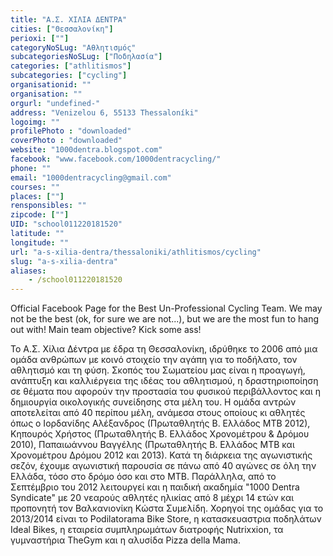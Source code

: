 ```yaml
---
title: "Α.Σ. ΧΙΛΙΑ ΔΕΝΤΡΑ"
cities: ["Θεσσαλονίκη"]
perioxi: [""]
categoryNoSLug: "Αθλητισμός"
subcategoriesNoSLug: ["Ποδηλασία"]
categories: ["athlitismos"]
subcategories: ["cycling"]
organisationid: ""
organisation: ""
orgurl: "undefined-"
address: "Venizelou 6, 55133 Thessaloníki"
logoimg: ""
profilePhoto : "downloaded"
coverPhoto : "downloaded"
website: "1000dentra.blogspot.com"
facebook: "www.facebook.com/1000dentracycling/"
phone: ""
email: "1000dentracycling@gmail.com"
courses: ""
places: [""]
rensponsibles: ""
zipcode: [""]
UID: "school011220181520"
latitude: ""
longitude: ""
url: "a-s-xilia-dentra/thessaloniki/athlitismos/cycling"
slug: "a-s-xilia-dentra"
aliases:
    - /school011220181520
---
```



Official Facebook Page for the Best Un-Professional Cycling Team. We may not be the best (ok, for sure we are not...), but we are the most fun to hang out with! Main team objective? Kick some ass!

Το Α.Σ. Χίλια Δέντρα με έδρα τη Θεσσαλονίκη, ιδρύθηκε το 2006 από μια ομάδα ανθρώπων με κοινό στοιχείο την αγάπη για το ποδήλατο, τον αθλητισμό και τη φύση. Σκοπός του Σωματείου μας είναι η προαγωγή, ανάπτυξη και καλλιέργεια της ιδέας του αθλητισμού, η δραστηριοποίηση σε θέματα που αφορούν την προστασία του φυσικού περιβάλλοντος και η δημιουργία οικολογικής συνείδησης στα μέλη του. Η ομάδα αντρών αποτελείται από 40 περίπου μέλη, ανάμεσα στους οποίους κι αθλητές όπως ο Ιορδανίδης Αλέξανδρος (Πρωταθλητής Β. Ελλάδος ΜΤΒ 2012), Κηπουρός Χρήστος (Πρωταθλητής Β. Ελλάδος Χρονομέτρου &amp; Δρόμου 2010), Παπαιωάννου Βαγγέλης (Πρωταθλητής Β. Ελλάδος ΜΤΒ και Χρονομέτρου Δρόμου 2012 και 2013). Κατά τη διάρκεια της αγωνιστικής σεζόν, έχουμε αγωνιστική παρουσία σε πάνω από 40 αγώνες σε όλη την Ελλάδα, τόσο στο δρόμο όσο και στο ΜΤΒ. Παράλληλα, από το Σεπτέμβριο του 2012 λειτουργεί και η παιδική ακαδημία &quot;1000 Dentra Syndicate&quot; με 20 νεαρούς αθλητές ηλικίας από 8 μέχρι 14 ετών και προπονητή τον Βαλκανιονίκη Κώστα Συμελίδη. Χορηγοί της ομάδας για το 2013/2014 είναι το Podilatorama Bike Store, η κατασκευαστρια ποδηλάτων Ideal Bikes, η εταιρεία συμπληρωμάτων διατροφής Nutrixxion, τα γυμναστήρια TheGym και η αλυσίδα Pizza della Mama.